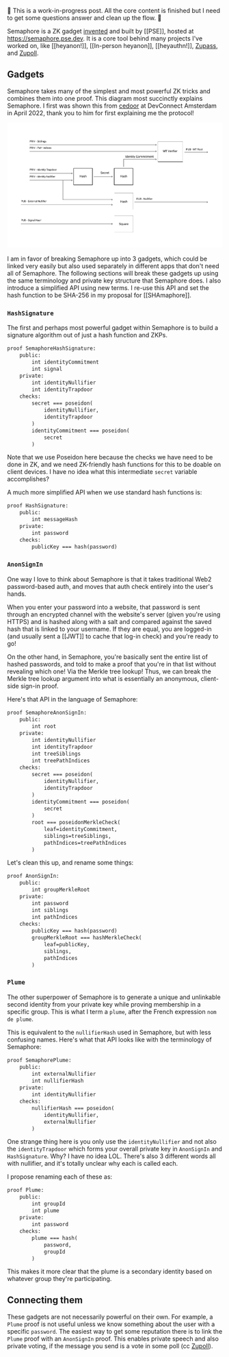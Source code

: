 🚧 This is a work-in-progress post. All the core content is finished but I need to get some questions answer and clean up the flow. 🚧

Semaphore is a ZK gadget [invented](https://github.com/barryWhiteHat/semaphore) and built by [[PSE]], hosted at https://semaphore.pse.dev. It is a core tool behind many projects I've worked on, like [[heyanon!]], [[In-person heyanon]], [[heyauthn!]], [Zupass](https://zupass.org), and [Zupoll](https://zupoll.org).

## Gadgets
Semaphore takes many of the simplest and most powerful ZK tricks and combines them into one proof. This diagram most succinctly explains Semaphore. I first was shown this from [cedoor](https://github.com/cedoor) at DevConnect Amsterdam in April 2022, thank you to him for first explaining me the protocol!

![scheme.png](https://github.com/semaphore-protocol/semaphore/blob/main/packages/circuits/scheme.png?raw=true)


I am in favor of breaking Semaphore up into 3 gadgets, which could be linked very easily but also used separately in different apps that don't need all of Semaphore. The following sections will break these gadgets up using the same terminology and private key structure that Semaphore does. I also introduce a simplified API using new terms. I re-use this API and set the hash function to be SHA-256 in my proposal for [[SHAmaphore]].

### `HashSignature`
The first and perhaps most powerful gadget within Semaphore is to build a signature algorithm out of just a hash function and ZKPs. 

```
proof SemaphoreHashSignature:
	public:
		int identityCommitment
		int signal
	private:
		int identityNullifier
		int identityTrapdoor
	checks:
		secret === poseidon(
			identityNullifier,
			identityTrapdoor
		)
		identityCommitment === poseidon(
			secret
		)
```

Note that we use Poseidon here because the checks we have need to be done in ZK, and we need ZK-friendly hash functions for this to be doable on client devices. I have no idea what this intermediate `secret` variable accomplishes?

A much more simplified API when we use standard hash functions is:
```
proof HashSignature:
	public:
		int messageHash
	private:
		int password
	checks:
		publicKey === hash(password)
```

### `AnonSignIn`

One way I love to think about Semaphore is that it takes traditional Web2 password-based auth, and moves that auth check entirely into the user's hands.

When you enter your password into a website, that password is sent through an encrypted channel with the website's server (given you're using HTTPS) and is hashed along with a salt and compared against the saved hash that is linked to your username. If they are equal, you are logged-in (and usually sent a [[JWT]] to cache that log-in check) and you're ready to go!

On the other hand, in Semaphore, you're basically sent the entire list of hashed passwords, and told to make a proof that you're in that list without revealing which one! Via the Merkle tree lookup! Thus, we can break the Merkle tree lookup argument into what is essentially an anonymous, client-side sign-in proof. 

Here's that API in the language of Semaphore:

```
proof SemaphoreAnonSignIn:
	public:
		int root
	private:
		int identityNullifier
		int identityTrapdoor
		int treeSiblings
		int treePathIndices
	checks:
		secret === poseidon(
			identityNullifier,
			identityTrapdoor
		)
		identityCommitment === poseidon(
			secret
		)
		root === poseidonMerkleCheck(
			leaf=identityCommitment,
			siblings=treeSiblings,
			pathIndices=treePathIndices
		)
```


Let's clean this up, and rename some things:
```
proof AnonSignIn:
	public:
		int groupMerkleRoot
	private:
		int password
		int siblings
		int pathIndices
	checks:
		publicKey === hash(password)
		groupMerkleRoot === hashMerkleCheck(
			leaf=publicKey,
			siblings,
			pathIndices
		)
```


### `Plume`

The other superpower of Semaphore is to generate a unique and unlinkable second identity from your private key while proving membership in a specific group. This is what I term a `plume`, after the French expression `nom de plume`.

This is equivalent to the `nullifierHash` used in Semaphore, but with less confusing names. Here's what that API looks like with the terminology of Semaphore:

```
proof SemaphorePlume:
	public:
		int externalNullifier
		int nullifierHash
	private:
		int identityNullifier
	checks:
		nullifierHash === poseidon(
			identityNullifier,
			externalNullifier
		)
```

One strange thing here is you only use the `identityNullifier` and not also the `identityTrapdoor` which forms your overall private key in `AnonSignIn` and `HashSignature`. Why? I have no idea LOL. There's also 3 different words all with nullifier, and it's totally unclear why each is called each.

I propose renaming each of these as:
```
proof Plume:
	public:
		int groupId
		int plume
	private:
		int password
	checks:
		plume === hash(
			password,
			groupId
		)
```

This makes it more clear that the plume is a secondary identity based on whatever group they're participating.

## Connecting them
These gadgets are not necessarily powerful on their own. For example, a `Plume` proof is not useful unless we know something about the user with a specific `password`. The easiest way to get some reputation there is to link the `Plume` proof with an `AnonSignIn` proof. This enables private speech and also private voting, if the message you send is a vote in some poll (cc [Zupoll](https://zupoll.org)).